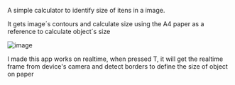 A simple calculator to identify size of itens in a image.

It gets image´s contours and calculate size using the A4 paper as a reference to calculate object´s size

![image](https://github.com/user-attachments/assets/11c5b6cc-a8b6-49c0-9612-c5c1241c92e0)

I made this app works on realtime, when pressed T, it will get the realtime frame from device's camera and detect borders to define the size of object on paper

